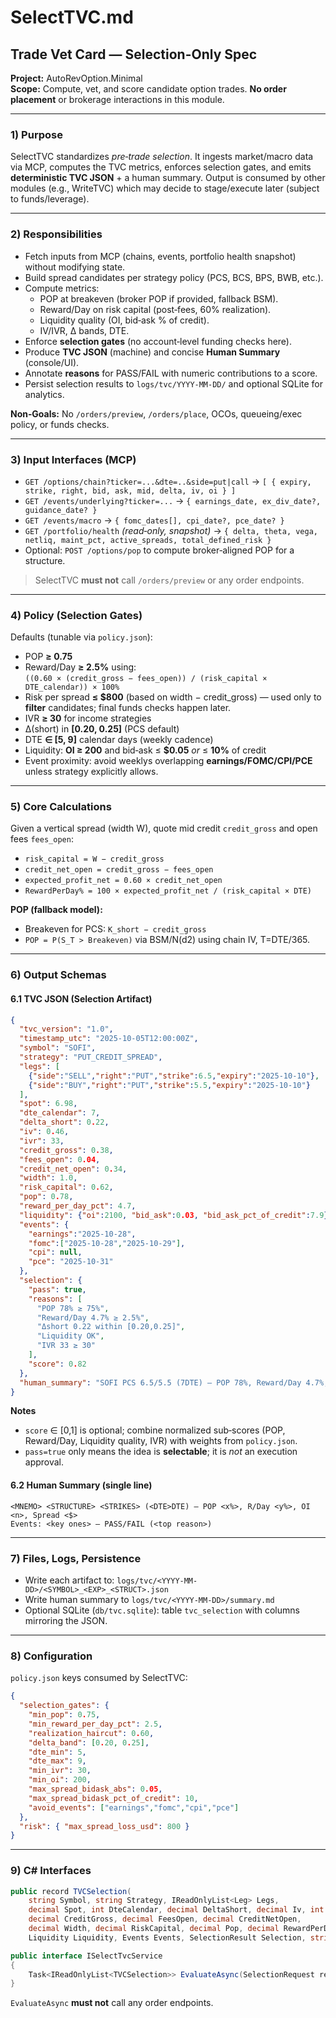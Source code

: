 
# SelectTVC.md
## Trade Vet Card — **Selection-Only** Spec
**Project:** AutoRevOption.Minimal  
**Scope:** Compute, vet, and score candidate option trades. **No order placement** or brokerage interactions in this module.

---

### 1) Purpose
SelectTVC standardizes *pre‑trade selection*. It ingests market/macro data via MCP, computes the TVC metrics, enforces selection gates, and emits **deterministic TVC JSON** + a human summary. Output is consumed by other modules (e.g., WriteTVC) which may decide to stage/execute later (subject to funds/leverage).

---

### 2) Responsibilities
- Fetch inputs from MCP (chains, events, portfolio health snapshot) without modifying state.
- Build spread candidates per strategy policy (PCS, BCS, BPS, BWB, etc.).
- Compute metrics:
  - POP at breakeven (broker POP if provided, fallback BSM).
  - Reward/Day on risk capital (post‑fees, 60% realization).
  - Liquidity quality (OI, bid‑ask % of credit).
  - IV/IVR, Δ bands, DTE.
- Enforce **selection gates** (no account‑level funding checks here).
- Produce **TVC JSON** (machine) and concise **Human Summary** (console/UI).
- Annotate **reasons** for PASS/FAIL with numeric contributions to a score.
- Persist selection results to `logs/tvc/YYYY‑MM‑DD/` and optional SQLite for analytics.

**Non‑Goals:** No `/orders/preview`, `/orders/place`, OCOs, queueing/exec policy, or funds checks.

---

### 3) Input Interfaces (MCP)
- `GET /options/chain?ticker=...&dte=..&side=put|call` → `[ { expiry, strike, right, bid, ask, mid, delta, iv, oi } ]`
- `GET /events/underlying?ticker=...` → `{ earnings_date, ex_div_date?, guidance_date? }`
- `GET /events/macro` → `{ fomc_dates[], cpi_date?, pce_date? }`
- `GET /portfolio/health` *(read‑only, snapshot)* → `{ delta, theta, vega, netliq, maint_pct, active_spreads, total_defined_risk }`
- Optional: `POST /options/pop` to compute broker‑aligned POP for a structure.

> SelectTVC **must not** call `/orders/preview` or any order endpoints.

---

### 4) Policy (Selection Gates)
Defaults (tunable via `policy.json`):
- POP **≥ 0.75**
- Reward/Day **≥ 2.5%** using:  
  `((0.60 × (credit_gross − fees_open)) / (risk_capital × DTE_calendar)) × 100%`
- Risk per spread **≤ $800** (based on width − credit_gross) — used only to **filter** candidates; final funds checks happen later.
- IVR **≥ 30** for income strategies
- Δ(short) in **[0.20, 0.25]** (PCS default)
- DTE **∈ [5, 9]** calendar days (weekly cadence)
- Liquidity: **OI ≥ 200** and bid‑ask ≤ **$0.05** *or* ≤ **10%** of credit
- Event proximity: avoid weeklys overlapping **earnings/FOMC/CPI/PCE** unless strategy explicitly allows.

---

### 5) Core Calculations
Given a vertical spread (width W), quote mid credit `credit_gross` and open fees `fees_open`:
- `risk_capital = W − credit_gross`
- `credit_net_open = credit_gross − fees_open`
- `expected_profit_net = 0.60 × credit_net_open`
- `RewardPerDay% = 100 × expected_profit_net / (risk_capital × DTE)`

**POP (fallback model):**
- Breakeven for PCS: `K_short − credit_gross`
- `POP = P(S_T > Breakeven)` via BSM/N(d2) using chain IV, T=DTE/365.

---

### 6) Output Schemas
#### 6.1 TVC JSON (Selection Artifact)
```json
{
  "tvc_version": "1.0",
  "timestamp_utc": "2025-10-05T12:00:00Z",
  "symbol": "SOFI",
  "strategy": "PUT_CREDIT_SPREAD",
  "legs": [
    {"side":"SELL","right":"PUT","strike":6.5,"expiry":"2025-10-10"},
    {"side":"BUY","right":"PUT","strike":5.5,"expiry":"2025-10-10"}
  ],
  "spot": 6.98,
  "dte_calendar": 7,
  "delta_short": 0.22,
  "iv": 0.46,
  "ivr": 33,
  "credit_gross": 0.38,
  "fees_open": 0.04,
  "credit_net_open": 0.34,
  "width": 1.0,
  "risk_capital": 0.62,
  "pop": 0.78,
  "reward_per_day_pct": 4.7,
  "liquidity": {"oi":2100, "bid_ask":0.03, "bid_ask_pct_of_credit":7.9},
  "events": {
    "earnings":"2025-10-28",
    "fomc":["2025-10-28","2025-10-29"],
    "cpi": null,
    "pce": "2025-10-31"
  },
  "selection": {
    "pass": true,
    "reasons": [
      "POP 78% ≥ 75%",
      "Reward/Day 4.7% ≥ 2.5%",
      "Δshort 0.22 within [0.20,0.25]",
      "Liquidity OK",
      "IVR 33 ≥ 30"
    ],
    "score": 0.82
  },
  "human_summary": "SOFI PCS 6.5/5.5 (7DTE) — POP 78%, Reward/Day 4.7%, OI 2.1k, $0.03 spread; ER 10/28, FOMC 10/28–29, PCE 10/31 — PASS"
}
```
**Notes**
- `score` ∈ [0,1] is optional; combine normalized sub‑scores (POP, Reward/Day, Liquidity quality, IVR) with weights from `policy.json`.
- `pass=true` only means the idea is **selectable**; it is *not* an execution approval.

#### 6.2 Human Summary (single line)
```
<MNEMO> <STRUCTURE> <STRIKES> (<DTE>DTE) — POP <x%>, R/Day <y%>, OI <n>, Spread <$>
Events: <key ones> — PASS/FAIL (<top reason>)
```

---

### 7) Files, Logs, Persistence
- Write each artifact to: `logs/tvc/<YYYY-MM-DD>/<SYMBOL>_<EXP>_<STRUCT>.json`
- Write human summary to `logs/tvc/<YYYY-MM-DD>/summary.md`
- Optional SQLite (`db/tvc.sqlite`): table `tvc_selection` with columns mirroring the JSON.

---

### 8) Configuration
`policy.json` keys consumed by SelectTVC:
```json
{
  "selection_gates": {
    "min_pop": 0.75,
    "min_reward_per_day_pct": 2.5,
    "realization_haircut": 0.60,
    "delta_band": [0.20, 0.25],
    "dte_min": 5,
    "dte_max": 9,
    "min_ivr": 30,
    "min_oi": 200,
    "max_spread_bidask_abs": 0.05,
    "max_spread_bidask_pct_of_credit": 10,
    "avoid_events": ["earnings","fomc","cpi","pce"]
  },
  "risk": { "max_spread_loss_usd": 800 }
}
```

---

### 9) C# Interfaces
```csharp
public record TVCSelection(
    string Symbol, string Strategy, IReadOnlyList<Leg> Legs,
    decimal Spot, int DteCalendar, decimal DeltaShort, decimal Iv, int Ivr,
    decimal CreditGross, decimal FeesOpen, decimal CreditNetOpen,
    decimal Width, decimal RiskCapital, decimal Pop, decimal RewardPerDayPct,
    Liquidity Liquidity, Events Events, SelectionResult Selection, string HumanSummary);

public interface ISelectTvcService
{
    Task<IReadOnlyList<TVCSelection>> EvaluateAsync(SelectionRequest req, CancellationToken ct);
}
```
`EvaluateAsync` **must not** call any order endpoints.
